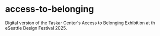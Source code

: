 # access-to-belonging
Digital version of the Taskar Center's Access to Belonging Exhibition at th eSeattle Design Festival 2025.
